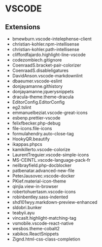# VSCODE

## Extensions

* bmewburn.vscode-intelephense-client
* christian-kohler.npm-intellisense
* christian-kohler.path-intellisense
* cliffordfajardo.highlight-line-vscode
* codezombiech.gitignore
* CoenraadS.bracket-pair-colorizer
* CoenraadS.disableligatures
* DavidAnson.vscode-markdownlint
* dbaeumer.vscode-eslint
* donjayamanne.githistory
* donjayamanne.jquerysnippets
* dracula-theme.theme-dracula
* EditorConfig.EditorConfig
* eg2.tslint
* emmanuelbeziat.vscode-great-icons
* esbenp.prettier-vscode
* felixfbecker.php-debug
* file-icons.file-icons
* formulahendry.auto-close-tag
* HookyQR.beautify
* ikappas.phpcs
* kamikillerto.vscode-colorize
* LaurentTreguier.vscode-simple-icons
* MS-CEINTL.vscode-language-pack-fr
* neilbrayfield.php-docblocker
* patbenatar.advanced-new-file
* PeterJausovec.vscode-docker
* PKief.material-icon-theme
* qinjia.view-in-browser
* robertohuertasm.vscode-icons
* robinbentley.sass-indented
* shd101wyy.markdown-preview-enhanced
* sldobri.bunker
* teabyii.ayu
* vincaslt.highlight-matching-tag
* vsmobile.vscode-react-native
* wesbos.theme-cobalt2
* xabikos.ReactSnippets
* Zignd.html-css-class-completion
